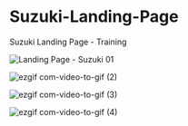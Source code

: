 # Suzuki-Landing-Page
Suzuki Landing Page - Training

![Landing Page - Suzuki 01](https://user-images.githubusercontent.com/116523494/223222103-637ff193-afd7-4e20-853b-c63979fb03e7.png)

![ezgif com-video-to-gif (2)](https://user-images.githubusercontent.com/116523494/223223584-964d0684-241d-434f-ac61-783ba800fe61.gif)

![ezgif com-video-to-gif (3)](https://user-images.githubusercontent.com/116523494/223223679-05913013-a530-47e9-8624-3a36148c17a1.gif)

![ezgif com-video-to-gif (4)](https://user-images.githubusercontent.com/116523494/223223738-042ff0bb-7a23-493d-938d-dc6b121943f3.gif)
